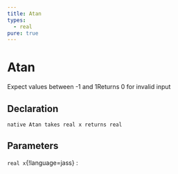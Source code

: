 ```yaml
---
title: Atan
types:
  - real
pure: true
---
```


# Atan
Expect values between -1 and 1Returns 0 for invalid input

## Declaration

```jass
native Atan takes real x returns real
```

## Parameters
`real x`{!language=jass}
: 
